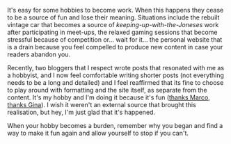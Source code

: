 <!-- 
.. link: 
.. description: 
.. tags: Writing
.. date: 2014/11/21 05:27:16
.. spellcheck_exceptions: Joneses,bloggers
.. title: Write because you want to
.. slug: write-because-you-want-to
-->

It's easy for some hobbies to become work. When this happens they cease to be a source of fun and lose their meaning. Situations include the rebuilt vintage car that becomes a source of *keeping-up-with-the-Joneses* work after participating in meet-ups, the relaxed gaming sessions that become stressful because of competition or... wait for it... the personal website that is a drain because you feel compelled to produce new content in case your readers abandon you.

Recently, two bloggers that I respect wrote posts that resonated with me as a hobbyist, and I now feel comfortable writing shorter posts (not everything needs to be a long and detailed) and I feel reaffirmed that its fine to choose to play around with formatting and the site itself, as separate from the content. It's my hobby and I'm doing it because it's fun ([thanks Marco](http://www.marco.org/2014/11/01/short-form-blogging), [thanks Gina](http://scribbling.net/2014/10/16/short-form-blogging/)). I wish it weren't an external source that brought this realisation, but hey, I'm just glad that it's happened. 

When your hobby becomes a burden, remember why you began and find a way to make it fun again and allow yourself to stop if you can't.
